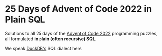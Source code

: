 # 25 Days of Advent of Code 2022 in Plain SQL

Solutions to all 25 days of the [Advent of Code 2022](https://adventofcode.com/2022) programming puzzles, all formulated **in plain (often recursive) SQL**.  

We speak [DuckDB's](https://duckdb.org) SQL dialect here.
